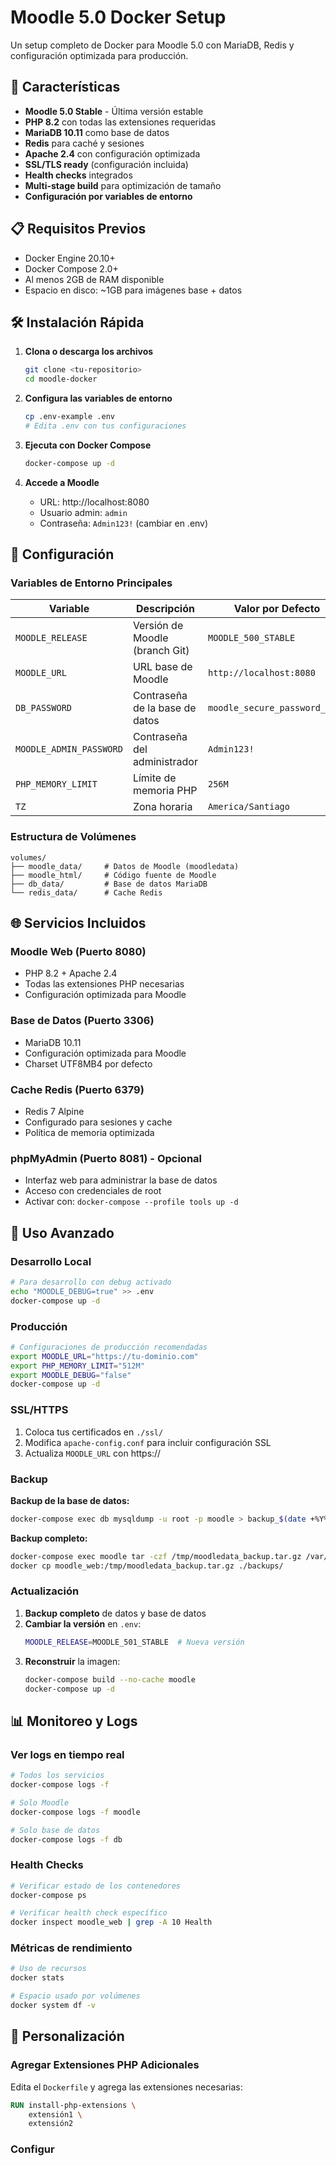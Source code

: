 # Moodle 5.0 Docker Setup

Un setup completo de Docker para Moodle 5.0 con MariaDB, Redis y configuración optimizada para producción.

## 🚀 Características

- **Moodle 5.0 Stable** - Última versión estable
- **PHP 8.2** con todas las extensiones requeridas
- **MariaDB 10.11** como base de datos
- **Redis** para caché y sesiones
- **Apache 2.4** con configuración optimizada
- **SSL/TLS ready** (configuración incluida)
- **Health checks** integrados
- **Multi-stage build** para optimización de tamaño
- **Configuración por variables de entorno**

## 📋 Requisitos Previos

- Docker Engine 20.10+
- Docker Compose 2.0+
- Al menos 2GB de RAM disponible
- Espacio en disco: ~1GB para imágenes base + datos

## 🛠 Instalación Rápida

1. **Clona o descarga los archivos**
   ```bash
   git clone <tu-repositorio>
   cd moodle-docker
   ```

2. **Configura las variables de entorno**
   ```bash
   cp .env-example .env
   # Edita .env con tus configuraciones
   ```

3. **Ejecuta con Docker Compose**
   ```bash
   docker-compose up -d
   ```

4. **Accede a Moodle**
   - URL: http://localhost:8080
   - Usuario admin: `admin`
   - Contraseña: `Admin123!` (cambiar en .env)

## 🔧 Configuración

### Variables de Entorno Principales

| Variable | Descripción | Valor por Defecto |
|----------|-------------|-------------------|
| `MOODLE_RELEASE` | Versión de Moodle (branch Git) | `MOODLE_500_STABLE` |
| `MOODLE_URL` | URL base de Moodle | `http://localhost:8080` |
| `DB_PASSWORD` | Contraseña de la base de datos | `moodle_secure_password_2024` |
| `MOODLE_ADMIN_PASSWORD` | Contraseña del administrador | `Admin123!` |
| `PHP_MEMORY_LIMIT` | Límite de memoria PHP | `256M` |
| `TZ` | Zona horaria | `America/Santiago` |

### Estructura de Volúmenes

```
volumes/
├── moodle_data/     # Datos de Moodle (moodledata)
├── moodle_html/     # Código fuente de Moodle
├── db_data/         # Base de datos MariaDB
└── redis_data/      # Cache Redis
```

## 🌐 Servicios Incluidos

### Moodle Web (Puerto 8080)
- PHP 8.2 + Apache 2.4
- Todas las extensiones PHP necesarias
- Configuración optimizada para Moodle

### Base de Datos (Puerto 3306)
- MariaDB 10.11
- Configuración optimizada para Moodle
- Charset UTF8MB4 por defecto

### Cache Redis (Puerto 6379)
- Redis 7 Alpine
- Configurado para sesiones y cache
- Política de memoria optimizada

### phpMyAdmin (Puerto 8081) - Opcional
- Interfaz web para administrar la base de datos
- Acceso con credenciales de root
- Activar con: `docker-compose --profile tools up -d`

## 🚀 Uso Avanzado

### Desarrollo Local
```bash
# Para desarrollo con debug activado
echo "MOODLE_DEBUG=true" >> .env
docker-compose up -d
```

### Producción
```bash
# Configuraciones de producción recomendadas
export MOODLE_URL="https://tu-dominio.com"
export PHP_MEMORY_LIMIT="512M"
export MOODLE_DEBUG="false"
docker-compose up -d
```

### SSL/HTTPS
1. Coloca tus certificados en `./ssl/`
2. Modifica `apache-config.conf` para incluir configuración SSL
3. Actualiza `MOODLE_URL` con https://

### Backup

**Backup de la base de datos:**
```bash
docker-compose exec db mysqldump -u root -p moodle > backup_$(date +%Y%m%d_%H%M%S).sql
```

**Backup completo:**
```bash
docker-compose exec moodle tar -czf /tmp/moodledata_backup.tar.gz /var/www/moodledata
docker cp moodle_web:/tmp/moodledata_backup.tar.gz ./backups/
```

### Actualización

1. **Backup completo** de datos y base de datos
2. **Cambiar la versión** en `.env`:
   ```bash
   MOODLE_RELEASE=MOODLE_501_STABLE  # Nueva versión
   ```
3. **Reconstruir** la imagen:
   ```bash
   docker-compose build --no-cache moodle
   docker-compose up -d
   ```

## 📊 Monitoreo y Logs

### Ver logs en tiempo real
```bash
# Todos los servicios
docker-compose logs -f

# Solo Moodle
docker-compose logs -f moodle

# Solo base de datos
docker-compose logs -f db
```

### Health Checks
```bash
# Verificar estado de los contenedores
docker-compose ps

# Verificar health check específico
docker inspect moodle_web | grep -A 10 Health
```

### Métricas de rendimiento
```bash
# Uso de recursos
docker stats

# Espacio usado por volúmenes
docker system df -v
```

## 🔧 Personalización

### Agregar Extensiones PHP Adicionales
Edita el `Dockerfile` y agrega las extensiones necesarias:
```dockerfile
RUN install-php-extensions \
    extensión1 \
    extensión2
```

### Configur
